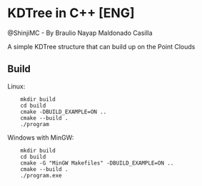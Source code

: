 # KDTree in C++ [ENG]

@ShinjiMC - By Braulio Nayap Maldonado Casilla

A simple KDTree structure that can build up on the Point Clouds

## Build

Linux:

```
    mkdir build
    cd build
    cmake -DBUILD_EXAMPLE=ON ..
    cmake --build .
    ./program
```

Windows with MinGW:

```
    mkdir build
    cd build
    cmake -G "MinGW Makefiles" -DBUILD_EXAMPLE=ON ..
    cmake --build .
    ./program.exe
```
